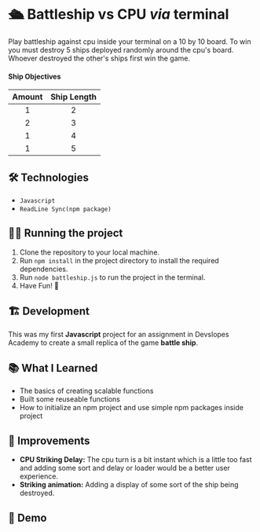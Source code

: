 # 🛳️ Battleship vs CPU _via_ terminal

Play battleship against cpu inside your terminal on a 10 by 10 board. To win you must destroy 5 ships deployed randomly around the cpu's board. Whoever destroyed the other's ships first win the game.

#### **Ship Objectives**

| Amount | Ship Length |
| :----: | :---------: |
|   1    |      2      |
|   2    |      3      |
|   1    |      4      |
|   1    |      5      |

## 🛠️ Technologies

- `Javascript`
- `ReadLine Sync(npm package)`

## 🏃‍♂️ Running the project

1. Clone the repository to your local machine.
2. Run `npm install` in the project directory to install the required dependencies.
3. Run `node battleship.js` to run the project in the terminal.
4. Have Fun! 🙂

## 🏗️ Development

This was my first **Javascript** project for an assignment in Devslopes Academy to create a small replica of the game **battle ship**.

## 📚 What I Learned

- The basics of creating scalable functions
- Built some reuseable functions
- How to initialize an npm project and use simple npm packages inside project

## 💭 Improvements

- **CPU Striking Delay:** The cpu turn is a bit instant which is a little too fast and adding some sort and delay or loader would be a better user experience.
- **Striking animation:** Adding a display of some sort of the ship being destroyed.

## 🎥 Demo
